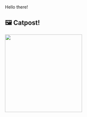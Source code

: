 Hello there!



## 🖼️ Catpost!

<sub>
    <img src="https://cdn2.thecatapi.com/images/Zf0q3imj5.jpg" height="256">
</sub>

